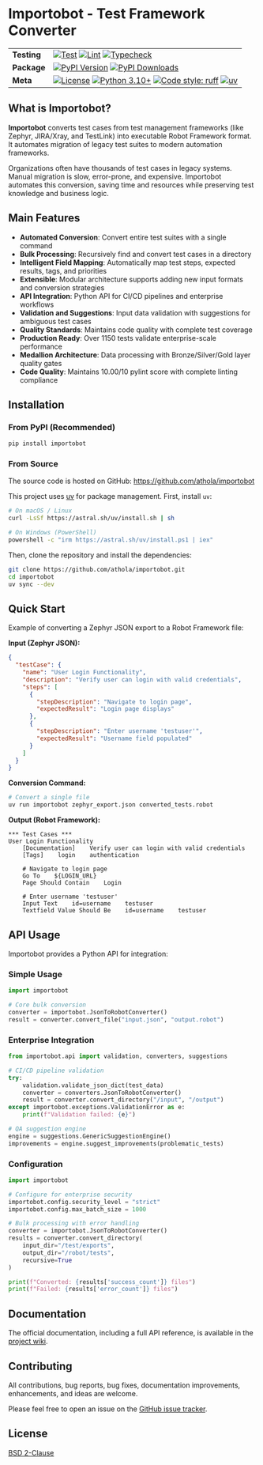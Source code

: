# Importobot - Test Framework Converter

| | |
| --- | --- |
| **Testing** | [![Test](https://github.com/athola/importobot/actions/workflows/test.yml/badge.svg)](https://github.com/athola/importobot/actions/workflows/test.yml) [![Lint](https://github.com/athola/importobot/actions/workflows/lint.yml/badge.svg)](https://github.com/athola/importobot/actions/workflows/lint.yml) [![Typecheck](https://github.com/athola/importobot/actions/workflows/typecheck.yml/badge.svg)](https://github.com/athola/importobot/actions/workflows/typecheck.yml) |
| **Package** | [![PyPI Version](https://img.shields.io/pypi/v/importobot.svg)](https://pypi.org/project/importobot/) [![PyPI Downloads](https://img.shields.io/pypi/dm/importobot.svg)](https://pypi.org/project/importobot/) |
| **Meta** | [![License](https://img.shields.io/pypi/l/importobot.svg)](./LICENSE) [![Python 3.10+](https://img.shields.io/badge/python-3.10+-blue.svg)](https://www.python.org/downloads/) [![Code style: ruff](https://img.shields.io/endpoint?url=https://raw.githubusercontent.com/astral-sh/ruff/main/assets/badge/v2.json)](https://github.com/astral-sh/ruff) [![uv](https://img.shields.io/endpoint?url=https://raw.githubusercontent.com/astral-sh/uv/main/assets/badge/v0.json)](https://github.com/astral-sh/uv) |

## What is Importobot?

**Importobot** converts test cases from test management frameworks (like Zephyr, JIRA/Xray, and TestLink) into executable Robot Framework format. It automates migration of legacy test suites to modern automation frameworks.

Organizations often have thousands of test cases in legacy systems. Manual migration is slow, error-prone, and expensive. Importobot automates this conversion, saving time and resources while preserving test knowledge and business logic.

## Main Features

- **Automated Conversion**: Convert entire test suites with a single command
- **Bulk Processing**: Recursively find and convert test cases in a directory
- **Intelligent Field Mapping**: Automatically map test steps, expected results, tags, and priorities
- **Extensible**: Modular architecture supports adding new input formats and conversion strategies
- **API Integration**: Python API for CI/CD pipelines and enterprise workflows
- **Validation and Suggestions**: Input data validation with suggestions for ambiguous test cases
- **Quality Standards**: Maintains code quality with complete test coverage
- **Production Ready**: Over 1150 tests validate enterprise-scale performance
- **Medallion Architecture**: Data processing with Bronze/Silver/Gold layer quality gates
- **Code Quality**: Maintains 10.00/10 pylint score with complete linting compliance

## Installation

### From PyPI (Recommended)

```sh
pip install importobot
```


### From Source

The source code is hosted on GitHub: https://github.com/athola/importobot

This project uses [uv](https://github.com/astral-sh/uv) for package management. First, install `uv`:

```sh
# On macOS / Linux
curl -LsSf https://astral.sh/uv/install.sh | sh

# On Windows (PowerShell)
powershell -c "irm https://astral.sh/uv/install.ps1 | iex"
```

Then, clone the repository and install the dependencies:

```sh
git clone https://github.com/athola/importobot.git
cd importobot
uv sync --dev
```

## Quick Start

Example of converting a Zephyr JSON export to a Robot Framework file:

**Input (Zephyr JSON):**
```json
{
  "testCase": {
    "name": "User Login Functionality",
    "description": "Verify user can login with valid credentials",
    "steps": [
      {
        "stepDescription": "Navigate to login page",
        "expectedResult": "Login page displays"
      },
      {
        "stepDescription": "Enter username 'testuser'",
        "expectedResult": "Username field populated"
      }
    ]
  }
}
```

**Conversion Command:**

```sh
# Convert a single file
uv run importobot zephyr_export.json converted_tests.robot
```

**Output (Robot Framework):**
```robot
*** Test Cases ***
User Login Functionality
    [Documentation]    Verify user can login with valid credentials
    [Tags]    login    authentication

    # Navigate to login page
    Go To    ${LOGIN_URL}
    Page Should Contain    Login

    # Enter username 'testuser'
    Input Text    id=username    testuser
    Textfield Value Should Be    id=username    testuser
```

## API Usage

Importobot provides a Python API for integration:

### Simple Usage
```python
import importobot

# Core bulk conversion
converter = importobot.JsonToRobotConverter()
result = converter.convert_file("input.json", "output.robot")
```

### Enterprise Integration
```python
from importobot.api import validation, converters, suggestions

# CI/CD pipeline validation
try:
    validation.validate_json_dict(test_data)
    converter = converters.JsonToRobotConverter()
    result = converter.convert_directory("/input", "/output")
except importobot.exceptions.ValidationError as e:
    print(f"Validation failed: {e}")

# QA suggestion engine
engine = suggestions.GenericSuggestionEngine()
improvements = engine.suggest_improvements(problematic_tests)
```

### Configuration
```python
import importobot

# Configure for enterprise security
importobot.config.security_level = "strict"
importobot.config.max_batch_size = 1000

# Bulk processing with error handling
converter = importobot.JsonToRobotConverter()
results = converter.convert_directory(
    input_dir="/test/exports",
    output_dir="/robot/tests",
    recursive=True
)

print(f"Converted: {results['success_count']} files")
print(f"Failed: {results['error_count']} files")
```

## Documentation

The official documentation, including a full API reference, is available in the [project wiki](https://github.com/athola/importobot/wiki).

## Contributing

All contributions, bug reports, bug fixes, documentation improvements, enhancements, and ideas are welcome.

Please feel free to open an issue on the [GitHub issue tracker](https://github.com/athola/importobot/issues).

## License

[BSD 2-Clause](./LICENSE)